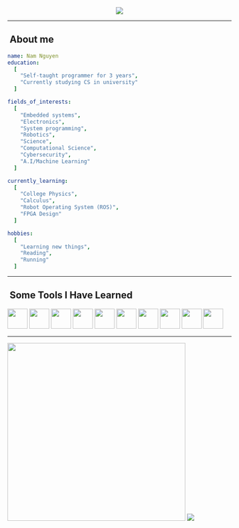 <p align="center">
  <img src="https://capsule-render.vercel.app/api?text=Hello%20There&animation=fadeIn&type=cylinder&color=auto&height=100&fontSize=50&fontAlignY=65&theme=tokyonight"/>
</p>

---

<h2>&nbsp;About me</h2>

```yaml
name: Nam Nguyen
education:
  [
    "Self-taught programmer for 3 years",
    "Currently studying CS in university"
  ]

fields_of_interests:
  [
    "Embedded systems",
    "Electronics",
    "System programming",
    "Robotics",
    "Science",
    "Computational Science",
    "Cybersecurity",
    "A.I/Machine Learning"
  ]

currently_learning:
  [
    "College Physics",
    "Calculus",
    "Robot Operating System (ROS)",
    "FPGA Design"
  ]

hobbies:
  [
    "Learning new things",
    "Reading",
    "Running"
  ]
```

---

<h2>&nbsp;Some Tools I Have Learned</h2>
<p align="left">
  <img src="https://cdn.jsdelivr.net/gh/devicons/devicon/icons/vscode/vscode-original.svg" width="45" height="45"/>
  <img src="https://cdn.jsdelivr.net/gh/devicons/devicon/icons/vim/vim-original.svg" width="45" height="45"/>
  <img src="https://cdn.jsdelivr.net/gh/devicons/devicon/icons/python/python-original-wordmark.svg" width="45" height="45"/>
  <img src="https://cdn.jsdelivr.net/gh/devicons/devicon/icons/cplusplus/cplusplus-original.svg" width="45" height="45"/>
  <img src="https://cdn.jsdelivr.net/gh/devicons/devicon/icons/c/c-original.svg" width="45" height="45"/>
  <img src="https://cdn.jsdelivr.net/gh/devicons/devicon/icons/bash/bash-original.svg" width="45" height="45"/>
  <img src="https://cdn.jsdelivr.net/gh/devicons/devicon/icons/embeddedc/embeddedc-original-wordmark.svg" width="45" height="45"/>
  <img src="https://cdn.jsdelivr.net/gh/devicons/devicon/icons/arduino/arduino-original-wordmark.svg" width="45" height="45"/>
  <img src="https://cdn.jsdelivr.net/gh/devicons/devicon/icons/linux/linux-original.svg" width="45" height="45"/>
  <img src="https://cdn.jsdelivr.net/gh/devicons/devicon/icons/julia/julia-original-wordmark.svg" width="45" height="45"/>
</p>

---

<a><img src="https://github-readme-stats.vercel.app/api?username=namberino&show_icons=true&include_all_commits=true&theme=rose_pine" width="400"></a>
<a><img src="https://github-readme-stats.vercel.app/api/top-langs/?username=namberino&layout=compact&theme=rose_pine&hide=C%23,ShaderLab,HLSL,GLSL,HTML"></a>
